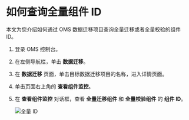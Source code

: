 # 如何查询全量组件 ID

本文为您介绍如何通过 OMS 数据迁移项目查询全量迁移或者全量校验的组件 ID。

1. 登录 OMS 控制台。

2. 在左侧导航栏，单击 **数据迁移**。

3. 在 **数据迁移** 页面，单击目标数据迁移项目的名称，进入详情页面。

4. 单击页面右上角的 **查看组件监控**。

5. 在 **查看组件监控** 对话框，查看 **全量迁移组件** 和 **全量校验组件** 的 **组件 ID**。

    ![全量 ID](https://obbusiness-private.oss-cn-shanghai.aliyuncs.com/doc/img/oms/oms-enterprise/%E5%85%A8%E9%87%8F%20ID.png)